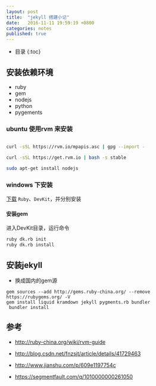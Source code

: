 ```yaml
---
layout: post
title:  "jekyll 搭建小记"
date:   2016-11-11 19:59:19 +0800
categories: notes
published: true
---
```


* 目录
{:toc}

<!-- 命令行下安装 -->

## 安装依赖环境
- ruby
- gem
- nodejs
- python
- pygements

### ubuntu 使用rvm 来安装


```sh

curl -sSL https://rvm.io/mpapis.asc | gpg --import -

curl -sSL https://get.rvm.io | bash -s stable

sudo apt-get install nodejs

```

### windows 下安装

[下载](http://rubyinstaller.org/downloads/) `Ruby`、`DevKit`，并分别安装

#### 安装gem

进入DevKit目录，运行命令

```sh
ruby dk.rb init
ruby dk.rb install

```

## 安装jekyll

- 换成国内的gem源

```shell
gem sources --add http://gems.ruby-china.org/ --remove https://rubygems.org/ -V
gem install liquid kramdown jekyll pygments.rb bundler
 bundler install
```
## 参考

- http://ruby-china.org/wiki/rvm-guide

- http://blog.csdn.net/fnzsjt/article/details/41729463

- http://www.jianshu.com/p/609e1197754c

- https://segmentfault.com/q/1010000000261050
